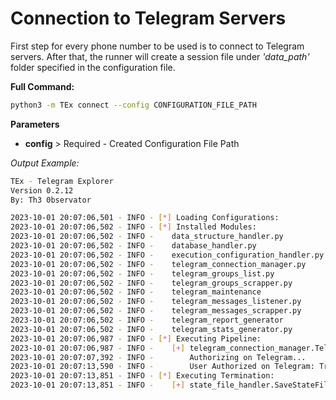 # Connection to Telegram Servers

First step for every phone number to be used is to connect to Telegram servers. After that, the runner will create a session file under *'data_path'* folder specified in the configuration file.

**Full Command:**

```bash
python3 -m TEx connect --config CONFIGURATION_FILE_PATH
```

**Parameters**

  * **config** > Required - Created Configuration File Path

*Output Example:*
```bash
TEx - Telegram Explorer
Version 0.2.12
By: Th3 0bservator

2023-10-01 20:07:06,501 - INFO - [*] Loading Configurations:
2023-10-01 20:07:06,502 - INFO - [*] Installed Modules:
2023-10-01 20:07:06,502 - INFO - 	data_structure_handler.py
2023-10-01 20:07:06,502 - INFO - 	database_handler.py
2023-10-01 20:07:06,502 - INFO - 	execution_configuration_handler.py
2023-10-01 20:07:06,502 - INFO - 	telegram_connection_manager.py
2023-10-01 20:07:06,502 - INFO - 	telegram_groups_list.py
2023-10-01 20:07:06,502 - INFO - 	telegram_groups_scrapper.py
2023-10-01 20:07:06,502 - INFO - 	telegram_maintenance
2023-10-01 20:07:06,502 - INFO - 	telegram_messages_listener.py
2023-10-01 20:07:06,502 - INFO - 	telegram_messages_scrapper.py
2023-10-01 20:07:06,502 - INFO - 	telegram_report_generator
2023-10-01 20:07:06,502 - INFO - 	telegram_stats_generator.py
2023-10-01 20:07:06,987 - INFO - [*] Executing Pipeline:
2023-10-01 20:07:06,987 - INFO - 	[+] telegram_connection_manager.TelegramConnector
2023-10-01 20:07:07,392 - INFO - 		Authorizing on Telegram...
2023-10-01 20:07:13,590 - INFO - 		User Authorized on Telegram: True
2023-10-01 20:07:13,851 - INFO - [*] Executing Termination:
2023-10-01 20:07:13,851 - INFO - 	[+] state_file_handler.SaveStateFileHandler
```